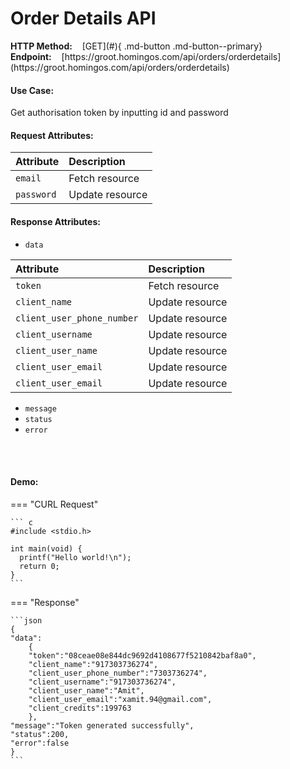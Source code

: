 <h1>Order Details API</h1>
<b>HTTP Method:</b> &nbsp;&nbsp;&nbsp;[GET](#){ .md-button .md-button--primary} &nbsp;&nbsp;&nbsp;&nbsp;&nbsp;&nbsp;&nbsp;&nbsp;&nbsp;
<b>Endpoint:</b>&nbsp;&nbsp;&nbsp; [https://groot.homingos.com/api/orders/orderdetails](https://groot.homingos.com/api/orders/orderdetails)

#### Use Case:
Get authorisation token by inputting id and password

#### Request Attributes:
| Attribute   | Description    |
| :---------- | :--------------|
| `email`     | Fetch resource |
| `password`  | Update resource|

#### Response Attributes:
- `data`

| Attribute   | Description    |
| :---------- | :--------------|
| `token`     | Fetch resource |
| `client_name`  | Update resource|
| `client_user_phone_number`| Update resource|
| `client_username`  | Update resource|
| `client_user_name`  | Update resource|
| `client_user_email`  | Update resource|
| `client_user_email`  | Update resource|

- `message`
- `status`
- `error`
<br>
<br>

#### Demo:
=== "CURL Request"

    ``` c
    #include <stdio.h>

    int main(void) {
      printf("Hello world!\n");
      return 0;
    }
    ```

=== "Response"

    ```json
    {
    "data":
    	{
    	"token":"08ceae08e844dc9692d4108677f5210842baf8a0",
    	"client_name":"917303736274",
    	"client_user_phone_number":"7303736274",
    	"client_username":"917303736274",
    	"client_user_name":"Amit",
    	"client_user_email":"xamit.94@gmail.com",
    	"client_credits":199763
        },
    "message":"Token generated successfully",
    "status":200,
    "error":false
    }
    ```










